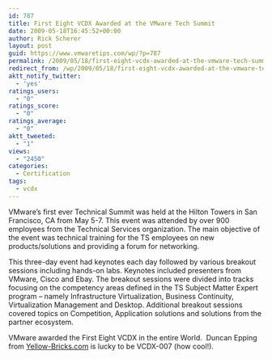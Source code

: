 ```yaml
---
id: 787
title: First Eight VCDX Awarded at the VMware Tech Summit
date: 2009-05-18T16:45:52+00:00
author: Rick Scherer
layout: post
guid: https://www.vmwaretips.com/wp/?p=787
permalink: /2009/05/18/first-eight-vcdx-awarded-at-the-vmware-tech-summit/
redirect_from: /wp/2009/05/18/first-eight-vcdx-awarded-at-the-vmware-tech-summit/
aktt_notify_twitter:
  - 'yes'
ratings_users:
  - "0"
ratings_score:
  - "0"
ratings_average:
  - "0"
aktt_tweeted:
  - "1"
views:
  - "2450"
categories:
  - Certification
tags:
  - vcdx
---
```

VMware&#8217;s first ever Technical Summit was held at the Hilton Towers in San Francisco, CA from May 5-7. This event was attended by over 900 employees from the Technical Services organization. The main objective of the event was technical training for the TS employees on new products/solutions and providing a forum for networking.

This three-day event had keynotes each day followed by various breakout sessions including hands-on labs. Keynotes included presenters from VMware, Cisco and Ebay. The breakout sessions were divided into tracks focusing on the competency areas defined in the TS Subject Matter Expert program &#8211; namely Infrastructure Virtualization, Business Continuity, Virtualization Management and Desktop. Additional breakout sessions covered topics on Competition, Application solutions and solutions from the partner ecosystem.

VMware awarded the First Eight VCDX in the entire World.  Duncan Epping from <a href="http://www.yellow-bricks.com" target="_blank">Yellow-Bricks.com</a> is lucky to be VCDX-007 (how cool!).

<p style="text-align: center;">
</p>